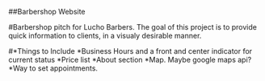 ##Barbershop Website

#Barbershop pitch for Lucho Barbers. The goal of this project is to provide quick information to clients, in a visualy desirable manner. 

#*Things to Include
    *Business Hours and a front and center indicator for current status
    *Price list
    *About section
    *Map. Maybe google maps api?
    *Way to set appointments.
    